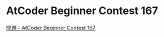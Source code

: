 AtCoder Beginner Contest 167
===

[問題 - AtCoder Beginner Contest 167](https://atcoder.jp/contests/abc167/tasks)
